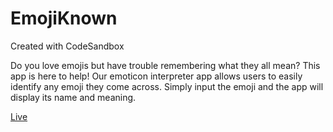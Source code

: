 # EmojiKnown
Created with CodeSandbox
<p>Do you love emojis but have trouble remembering what they all mean? This app is here to help! Our emoticon interpreter app allows users to easily identify any emoji they come across. Simply input the emoji and the app will display its name and meaning.</p>
<a href="https://ku3454.csb.app/">Live</a>
